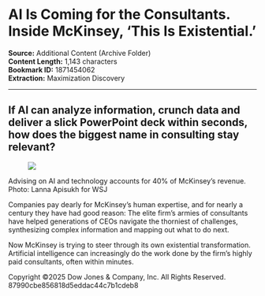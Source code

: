 # AI Is Coming for the Consultants. Inside McKinsey, ‘This Is Existential.’

**Source:** Additional Content (Archive Folder)  
**Content Length:** 1,143 characters  
**Bookmark ID:** 1871454062  
**Extraction:** Maximization Discovery

---

<div><div><div><div><h2>If AI can analyze information, crunch data and deliver a slick PowerPoint deck within seconds, how does the biggest name in consulting stay relevant?</h2></div></div></div><article><div><section><div><figure><picture><img src="https://images.wsj.net/im-975866?width=700&amp;size=1.501&amp;pixel_ratio=1.5"></picture></figure><figcaption><span>Advising on AI and technology accounts for 40% of McKinsey’s revenue.</span> <span><span>Photo: </span>Lanna Apisukh for WSJ</span></figcaption></div><p>Companies pay dearly for McKinsey’s human expertise, and for nearly a century they have had good reason: The elite firm’s armies of consultants have helped generations of CEOs navigate the thorniest of challenges, synthesizing complex information and mapping out what to do next.</p><p>Now McKinsey is trying to steer through its own existential transformation. Artificial intelligence can increasingly do the work done by the firm’s highly paid consultants, often within minutes. </p></section><p>Copyright ©2025 Dow Jones &amp; Company, Inc. All Rights Reserved. 87990cbe856818d5eddac44c7b1cdeb8</p></div></article></div>
